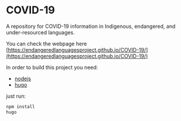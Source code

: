 # COVID-19
A repository for COVID-19 information in Indigenous, endangered, and under-resourced languages. 

You can check the webpage here [https://endangeredlanguagesproject.github.io/COVID-19/](https://endangeredlanguagesproject.github.io/COVID-19/)

In order to build this project you need:

- [nodejs](https://nodejs.org)
- [hugo](https://gohugo.io/)

just run:

```bash
npm install
hugo
```


